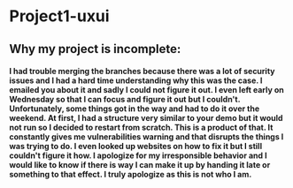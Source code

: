 # Project1-uxui

## Why my project is incomplete:
#### I had trouble merging the branches because there was a lot of security issues and I had a hard time understanding why this was the case. I emailed you about it and sadly I could not figure it out. I even left early on Wednesday so that I can focus and figure it out but I couldn't. Unfortunately, some things got in the way and had to do it over the weekend. At first, I had a structure very similar to your demo but it would not run so I decided to restart from scratch. This is a product of that. It constantly gives me vulnerabilities warning and that disrupts the things I was trying to do. I even looked up websites on how to fix it but I still couldn't figure it how. I apologize for my irresponsible behavior and I would like to know if there is way I can make it up by handing it late or something to that effect. I truly apologize as this is not who I am.
